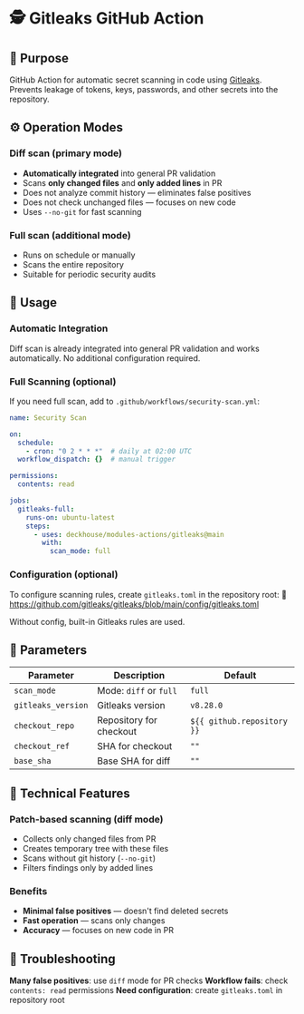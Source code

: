 # 🕵️ Gitleaks GitHub Action

## 📌 Purpose

GitHub Action for automatic secret scanning in code using [Gitleaks](https://github.com/gitleaks/gitleaks). Prevents leakage of tokens, keys, passwords, and other secrets into the repository.

## ⚙️ Operation Modes

### Diff scan (primary mode)
- **Automatically integrated** into general PR validation
- Scans **only changed files** and **only added lines** in PR
- Does not analyze commit history — eliminates false positives
- Does not check unchanged files — focuses on new code
- Uses `--no-git` for fast scanning

### Full scan (additional mode)
- Runs on schedule or manually
- Scans the entire repository
- Suitable for periodic security audits

## 🚀 Usage

### Automatic Integration

Diff scan is already integrated into general PR validation and works automatically. No additional configuration required.

### Full Scanning (optional)

If you need full scan, add to `.github/workflows/security-scan.yml`:

```yaml
name: Security Scan

on:
  schedule:
    - cron: "0 2 * * *"  # daily at 02:00 UTC
  workflow_dispatch: {}  # manual trigger

permissions:
  contents: read

jobs:
  gitleaks-full:
    runs-on: ubuntu-latest
    steps:
      - uses: deckhouse/modules-actions/gitleaks@main
        with:
          scan_mode: full
```

### Configuration (optional)

To configure scanning rules, create `gitleaks.toml` in the repository root:
📎 <https://github.com/gitleaks/gitleaks/blob/main/config/gitleaks.toml>

Without config, built-in Gitleaks rules are used.

## 📝 Parameters

| Parameter | Description | Default |
|-----------|-------------|---------|
| `scan_mode` | Mode: `diff` or `full` | `full` |
| `gitleaks_version` | Gitleaks version | `v8.28.0` |
| `checkout_repo` | Repository for checkout | `${{ github.repository }}` |
| `checkout_ref` | SHA for checkout | `""` |
| `base_sha` | Base SHA for diff | `""` |

## 🔧 Technical Features

### Patch-based scanning (diff mode)
- Collects only changed files from PR
- Creates temporary tree with these files
- Scans without git history (`--no-git`)
- Filters findings only by added lines

### Benefits
- **Minimal false positives** — doesn't find deleted secrets
- **Fast operation** — scans only changes
- **Accuracy** — focuses on new code in PR

## 🐛 Troubleshooting

**Many false positives**: use `diff` mode for PR checks
**Workflow fails**: check `contents: read` permissions
**Need configuration**: create `gitleaks.toml` in repository root

